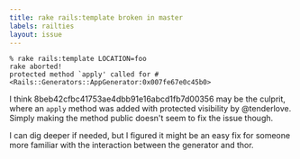 ```yaml
---
title: rake rails:template broken in master
labels: railties
layout: issue
---
```


```
% rake rails:template LOCATION=foo
rake aborted!
protected method `apply' called for #<Rails::Generators::AppGenerator:0x007fe67e0c45b0>
```

I think 8beb42cfbc41753ae4dbb91e16abcd1fb7d00356 may be the culprit, where an `apply` method was added with protected visibility by @tenderlove. Simply making the method public doesn't seem to fix the issue though.

I can dig deeper if needed, but I figured it might be an easy fix for someone more familiar with the interaction between the generator and thor.


